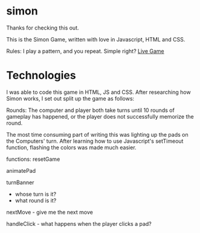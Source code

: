 # simon

Thanks for checking this out.

This is the Simon Game, written with love in Javascript, HTML and CSS.

Rules: I play a pattern, and you repeat. Simple right?
[Live Game](https://misterhaywood.github.io/simon)


# Technologies
I was able to code this game in HTML, JS and CSS. After researching how Simon works, I set out split up the game as follows:

Rounds: The computer and player both take turns until 10 rounds of gameplay has happened, or the player does not successfully memorize the round.

The most time consuming part of writing this was lighting up the pads on the Computers' turn. After learning how to use Javascript's setTimeout function, flashing the colors was made much easier.

functions:
resetGame

animatePad

turnBanner 
- whose turn is it?
- what round is it?

nextMove - give me the next move

handleClick - what happens when the player clicks a pad?